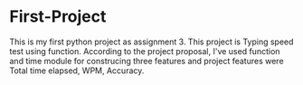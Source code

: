 # First-Project
This is my first python project as assignment 3.
This project is Typing speed test using function. According to the project proposal, I've used function and time module for construcing three features and 
project features were Total time elapsed, WPM, Accuracy.
